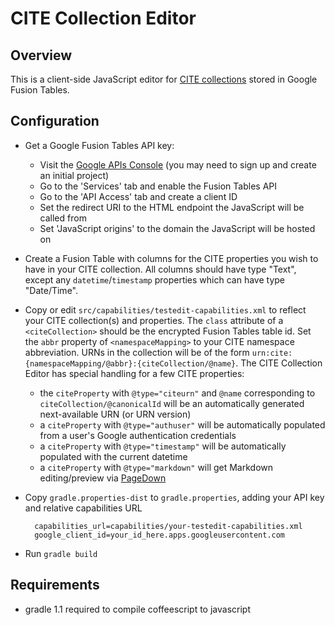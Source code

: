 CITE Collection Editor
======================

Overview
--------

This is a client-side JavaScript editor for [CITE collections](http://cite-architecture.github.io/) stored in Google Fusion Tables.

Configuration
-------------

* Get a Google Fusion Tables API key:
  * Visit the [Google APIs Console](https://code.google.com/apis/console) (you may need to sign up and create an initial project)
  * Go to the 'Services' tab and enable the Fusion Tables API
  * Go to the 'API Access' tab and create a client ID
  * Set the redirect URI to the HTML endpoint the JavaScript will be called from
  * Set 'JavaScript origins' to the domain the JavaScript will be hosted on
* Create a Fusion Table with columns for the CITE properties you wish to have in your CITE collection. All columns should have type "Text", except any `datetime`/`timestamp` properties which can have type "Date/Time".
* Copy or edit `src/capabilities/testedit-capabilities.xml` to reflect your CITE collection(s) and properties. The `class` attribute of a `<citeCollection>` should be the encrypted Fusion Tables table id. Set the `abbr` property of `<namespaceMapping>` to your CITE namespace abbreviation. URNs in the collection will be of the form `urn:cite:{namespaceMapping/@abbr}:{citeCollection/@name}`. The CITE Collection Editor has special handling for a few CITE properties:
  * the `citeProperty` with `@type="citeurn"` and `@name` corresponding to `citeCollection/@canonicalId` will be an automatically generated next-available URN (or URN version)
  * a `citeProperty` with `@type="authuser"` will be automatically populated from a user's Google authentication credentials
  * a `citeProperty` with `@type="timestamp"` will be automatically populated with the current datetime
  * a `citeProperty` with `@type="markdown"` will get Markdown editing/preview via [PageDown](https://code.google.com/p/pagedown/)
* Copy `gradle.properties-dist` to `gradle.properties`, adding your API key and relative capabilities URL

        capabilities_url=capabilities/your-testedit-capabilities.xml
        google_client_id=your_id_here.apps.googleusercontent.com

* Run `gradle build`


## Requirements
- gradle 1.1 required to compile coffeescript to javascript
